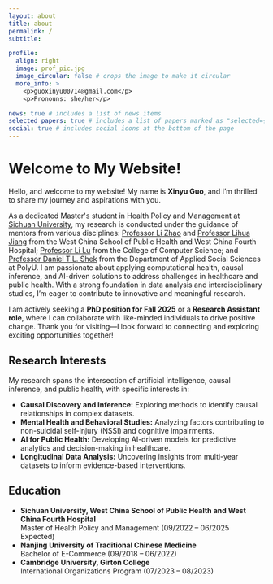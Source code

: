 ```yaml
---
layout: about
title: about
permalink: /
subtitle: 

profile:
  align: right
  image: prof_pic.jpg
  image_circular: false # crops the image to make it circular
  more_info: >
    <p>guoxinyu00714@gmail.com</p>
    <p>Pronouns: she/her</p>

news: true # includes a list of news items
selected_papers: true # includes a list of papers marked as "selected={true}"
social: true # includes social icons at the bottom of the page
---
```

  <h1>Welcome to My Website!</h1>
  <p>Hello, and welcome to my website! My name is <strong>Xinyu Guo</strong>, and I’m thrilled to share my journey and aspirations with you.</p>
  <p>
   As a dedicated Master's student in Health Policy and Management at <a href="https://en.scu.edu.cn/" target="_blank">Sichuan University</a>, my research is conducted under the guidance of mentors from various disciplines: <a href="https://www.wcfh.com.cn/wshz_ksdhh_ksdh_wszcyglxx_szjs/364/040060600000411.html" target="_blank">Professor Li Zhao</a> and <a href="https://www.wcfh.com.cn/wsxs_szdw2_szdw/040013100000524.html" target="_blank">Professor Lihua Jiang</a> from the West China School of Public Health and West China Fourth Hospital; <a href="https://cs.scu.edu.cn/info/1285/13594.htm" target="_blank">Professor Li Lu</a> from the College of Computer Science; and <a href="https://www.polyu.edu.hk/en/apss/people/academic-staff/prof-shek-tan-lei-daniel/" target="_blank">Professor Daniel T.L. Shek</a> from the Department of Applied Social Sciences at PolyU. I am passionate about applying computational health, causal inference, and AI-driven solutions to address challenges in healthcare and public health.
    With a strong foundation in data analysis and interdisciplinary studies, I’m eager to contribute to innovative and meaningful research.
  </p>
  <p>
    I am actively seeking a <strong>PhD position for Fall 2025</strong> or a <strong>Research Assistant role</strong>, where I can collaborate with like-minded individuals to drive positive change.
    Thank you for visiting—I look forward to connecting and exploring exciting opportunities together!
  </p>
  
  <h2>Research Interests</h2>
<p>
  My research spans the intersection of artificial intelligence, causal inference, and public health, with specific interests in:
</p>
<ul>
  <li><strong>Causal Discovery and Inference:</strong> Exploring methods to identify causal relationships in complex datasets.</li>
  <li><strong>Mental Health and Behavioral Studies:</strong> Analyzing factors contributing to non-suicidal self-injury (NSSI) and cognitive impairments.</li>
  <li><strong>AI for Public Health:</strong> Developing AI-driven models for predictive analytics and decision-making in healthcare.</li>
  <li><strong>Longitudinal Data Analysis:</strong> Uncovering insights from multi-year datasets to inform evidence-based interventions.</li>
</ul>

<h2>Education</h2>
<ul>
  <li>
    <strong>Sichuan University, West China School of Public Health and West China Fourth Hospital</strong><br>
    Master of Health Policy and Management (09/2022 – 06/2025 Expected)
  </li>
  <li>
    <strong>Nanjing University of Traditional Chinese Medicine</strong><br>
    Bachelor of E-Commerce (09/2018 – 06/2022)
  </li>
  <li>
    <strong>Cambridge University, Girton College</strong><br>
    International Organizations Program (07/2023 – 08/2023)
  </li>
</ul>





  

